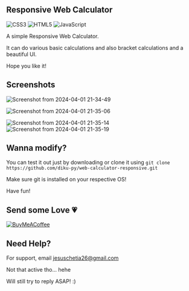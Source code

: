 
## Responsive Web Calculator


![CSS3](https://img.shields.io/badge/css3-%231572B6.svg?style=for-the-badge&logo=css3&logoColor=white) ![HTML5](https://img.shields.io/badge/html5-%23E34F26.svg?style=for-the-badge&logo=html5&logoColor=white) ![JavaScript](https://img.shields.io/badge/javascript-%23323330.svg?style=for-the-badge&logo=javascript&logoColor=%23F7DF1E)

A simple Responsive Web Calculator.

It can do various basic calculations and also bracket calculations and a beautiful UI.

Hope you like it!

## Screenshots

![Screenshot from 2024-04-01 21-34-49](https://github.com/diku-py/web-calculator-responsive-/assets/165680478/7f28aa3e-f08b-4719-9a59-6bbdb9d01eca)

![Screenshot from 2024-04-01 21-35-06](https://github.com/diku-py/web-calculator-responsive-/assets/165680478/2b490867-0195-40a5-80b1-eecfe91ffb09)

![Screenshot from 2024-04-01 21-35-14](https://github.com/diku-py/web-calculator-responsive-/assets/165680478/c0fa1510-5b0c-4682-b066-a79be5b8d45f)
![Screenshot from 2024-04-01 21-35-19](https://github.com/diku-py/web-calculator-responsive-/assets/165680478/af998b27-22de-4ee4-ae19-dcf78ce426e1)




## Wanna modify?

You can test it out just by downloading or clone it using `git clone https://github.com/diku-py/web-calculator-responsive.git`

Make sure git is installed on your respective OS!

Have fun!

## Send some Love 💗

[![BuyMeACoffee](https://img.shields.io/badge/Buy%20Me%20a%20Coffee-ffdd00?style=for-the-badge&logo=buy-me-a-coffee&logoColor=black)](https://www.buymeacoffee.com/diku.py)


## Need Help?

For support, email jesuschetia26@gmail.com

Not that active tho... hehe 

Will still try to reply ASAP! :)

